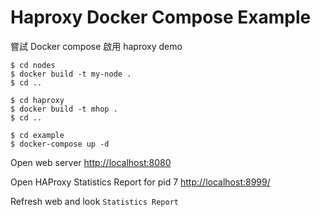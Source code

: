 # Haproxy Docker Compose Example

嘗試 Docker compose 啟用 haproxy demo

```
$ cd nodes
$ docker build -t my-node .
$ cd ..

$ cd haproxy
$ docker build -t mhop .
$ cd ..

$ cd example
$ docker-compose up -d
```

Open web server [http://localhost:8080](http://localhost:8080)

Open HAProxy
Statistics Report for pid 7 [http://localhost:8999/](http://localhost:8999/)

Refresh web and look `Statistics Report`
